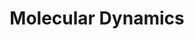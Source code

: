 ---
title: "Molecular Dynamics"
description: ""
slug: "test"
image: "MD.jpg"
style:
    background: "#da10de"
    color: "#fff"
draft: true
---